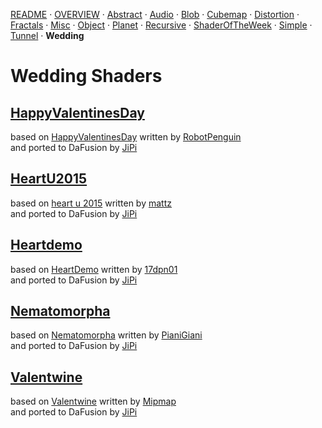 
  <!--                                                             -->
  <!--           THIS IS AN AUTOMATICALLY GENERATED FILE           -->
  <!--                                                             -->
  <!--                  D O   N O T   E D I T ! ! !                -->
  <!--                                                             -->
  <!--  ALL CHANGES WILL BE OVERWRITTEN WITHOUT ANY FURTHER NOTICE -->
  <!--                                                             -->


[README](../README.md) · [OVERVIEW](../OVERVIEW.md) · [Abstract](../Abstract/README.md) · [Audio](../Audio/README.md) · [Blob](../Blob/README.md) · [Cubemap](../Cubemap/README.md) · [Distortion](../Distortion/README.md) · [Fractals](../Fractals/README.md) · [Misc](../Misc/README.md) · [Object](../Object/README.md) · [Planet](../Planet/README.md) · [Recursive](../Recursive/README.md) · [ShaderOfTheWeek](../ShaderOfTheWeek/README.md) · [Simple](../Simple/README.md) · [Tunnel](../Tunnel/README.md) · **Wedding**

# Wedding Shaders

## **[HappyValentinesDay](HappyValentinesDay.md)**
based on [HappyValentinesDay](https://www.shadertoy.com/view/XsVGzK) written by [RobotPenguin](https://www.shadertoy.com/user/RobotPenguin)<br />and ported to DaFusion by [JiPi](../../Site/Profiles/JiPi.md)

## **[HeartU2015](HeartU2015.md)**
based on [heart u 2015](https://www.shadertoy.com/view/lts3RX) written by [mattz](https://www.shadertoy.com/user/mattz)<br />and ported to DaFusion by [JiPi](../../Site/Profiles/JiPi.md)

## **[Heartdemo](Heartdemo.md)**
based on [HeartDemo](https://www.shadertoy.com/view/wttXD7) written by [17dpn01](https://www.shadertoy.com/user/17dpn01)<br />and ported to DaFusion by [JiPi](../../Site/Profiles/JiPi.md)

## **[Nematomorpha](Nematomorpha.md)**
based on [Nematomorpha](https://www.shadertoy.com/view/ltdfR7) written by [PianiGiani](https://www.shadertoy.com/user/PianiGiani)<br />and ported to DaFusion by [JiPi](../../Site/Profiles/JiPi.md)

## **[Valentwine](Valentwine.md)**
based on [Valentwine](https://www.shadertoy.com/view/fsffW4) written by [Mipmap](https://www.shadertoy.com/user/Mipmap)<br />and ported to DaFusion by [JiPi](../../Site/Profiles/JiPi.md)

